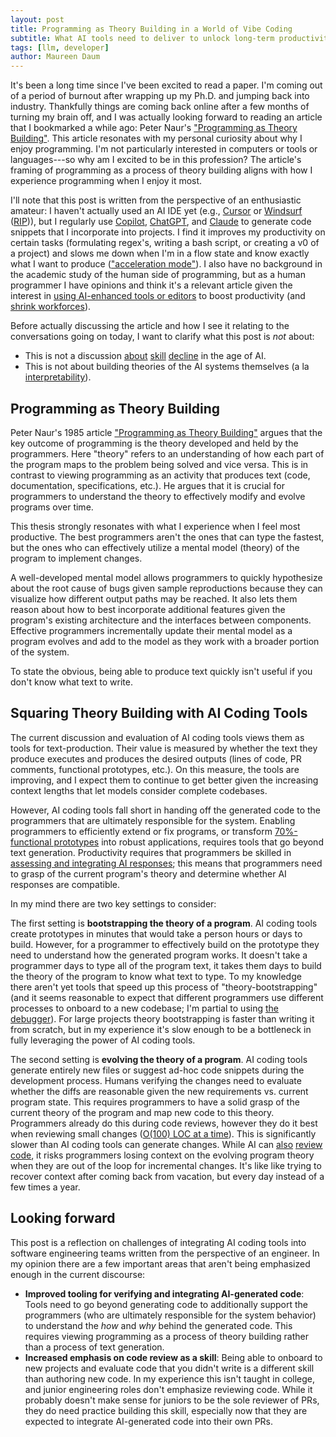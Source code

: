 ```yaml
---
layout: post
title: Programming as Theory Building in a World of Vibe Coding
subtitle: What AI tools need to deliver to unlock long-term productivity gains
tags: [llm, developer]
author: Maureen Daum
---
```


It's been a long time since I've been excited to read a paper.
I'm coming out of a period of burnout after wrapping up my Ph.D. and jumping back into industry.
Thankfully things are coming back online after a few months of turning my brain off, and I was actually looking forward to reading an article that I bookmarked a while ago: Peter Naur's ["Programming as Theory Building"](https://pages.cs.wisc.edu/~remzi/Naur.pdf).
This article resonates with my personal curiosity about why I enjoy programming.
I'm not particularly interested in computers or tools or languages---so why am I excited to be in this profession?
The article's framing of programming as a process of theory building aligns with how I experience programming when I enjoy it most.

I'll note that this post is written from the perspective of an enthusiastic amateur:
I haven't actually used an AI IDE yet (e.g., [Cursor](https://www.cursor.com) or [Windsurf](https://windsurf.com) ([RIP](https://www.bloomberg.com/news/articles/2025-05-06/openai-reaches-agreement-to-buy-startup-windsurf-for-3-billion))), but I regularly use [Copilot](https://github.com/features/copilot), [ChatGPT](https://chatgpt.com), and [Claude](https://claude.ai) to generate code snippets that I incorporate into projects.
I find it improves my productivity on certain tasks (formulating regex's, writing a bash script, or creating a v0 of a project) and slows me down when I'm in a flow state and know exactly what I want to produce (["acceleration mode"](https://arxiv.org/pdf/2402.11364)).
I also have no background in the academic study of the human side of programming, but as a human programmer I have opinions and think it's a relevant article given the interest in [using AI-enhanced tools or editors]((https://www.reddit.com/r/ClaudeAI/comments/1jqp3io/im_unashamed_to_say_i_have_turned_into_a_vibe/)) to boost productivity (and [shrink workforces](https://www.theregister.com/2025/02/27/salesforce_misses_revenue_guidance/)).

Before actually discussing the article and how I see it relating to the conversations going on today, I want to clarify what this post is _not_ about:
* This is not a discussion [about](https://www.cyberdemon.org/2023/03/29/age-of-ai-skill-atrophy.html) [skill](https://addyo.substack.com/p/avoiding-skill-atrophy-in-the-age) [decline](https://nmn.gl/blog/ai-illiterate-programmers) in the age of AI.
* This is not about building theories of the AI systems themselves (a la [interpretability](https://www.anthropic.com/news/tracing-thoughts-language-model)).

## Programming as Theory Building
Peter Naur's 1985 article ["Programming as Theory Building"](https://pages.cs.wisc.edu/~remzi/Naur.pdf) argues that the key outcome of programming is the theory developed and held by the programmers.
Here "theory" refers to an understanding of how each part of the program maps to the problem being solved and vice versa.
This is in contrast to viewing programming as an activity that produces text (code, documentation, specifications, etc.).
He argues that it is crucial for programmers to understand the theory to effectively modify and evolve programs over time.

This thesis strongly resonates with what I experience when I feel most productive.
The best programmers aren't the ones that can type the fastest, but the ones who can effectively utilize a mental model (theory) of the program to implement changes.

A well-developed mental model allows programmers to quickly hypothesize about the root cause of bugs given sample reproductions because they can visualize how different output paths may be reached.
It also lets them reason about how to best incorporate additional features given the program's existing architecture and the interfaces between components.
Effective programmers incrementally update their mental model as a program evolves and add to the model as they work with a broader portion of the system.

To state the obvious, being able to produce text quickly isn't useful if you don't know what text to write.

## Squaring Theory Building with AI Coding Tools

The current discussion and evaluation of AI coding tools views them as tools for text-production.
Their value is measured by whether the text they produce executes and produces the desired outputs (lines of code, PR comments, functional prototypes, etc.).
On this measure, the tools are improving, and I expect them to continue to get better given the increasing context lengths that let models consider complete codebases.

However, AI coding tools fall short in handing off the generated code to the programmers that are ultimately responsible for the system.
Enabling programmers to efficiently extend or fix programs, or transform [70%-functional prototypes](https://addyo.substack.com/p/the-70-problem-hard-truths-about) into robust applications, requires tools that go beyond text generation.
Productivity requires that programmers be skilled in [assessing and integrating AI responses](https://www.microsoft.com/en-us/research/wp-content/uploads/2025/01/lee_2025_ai_critical_thinking_survey.pdf); this means that programmers need to grasp of the current program's theory and determine whether AI responses are compatible.

In my mind there are two key settings to consider:

The first setting is **bootstrapping the theory of a program**.
AI coding tools create prototypes in minutes that would take a person hours or days to build.
However, for a programmer to effectively build on the prototype they need to understand how the generated program works.
It doesn't take a programmer days to type all of the program text, it takes them days to build the theory of the program to know what text to type.
To my knowledge there aren't yet tools that speed up this process of "theory-bootstrapping" (and it seems reasonable to expect that different programmers use different processes to onboard to a new codebase; I'm partial to using [the debugger](https://maureendaum.com/2025-04-10-vscode-debugging/)).
For large projects theory bootstrapping is faster than writing it from scratch, but in my experience it's slow enough to be a bottleneck in fully leveraging the power of AI coding tools.

The second setting is **evolving the theory of a program**.
AI coding tools generate entirely new files or suggest ad-hoc code snippets during the development process.
Humans verifying the changes need to evaluate whether the diffs are reasonable given the new requirements vs. current program state.
This requires programmers to have a solid grasp of the current theory of the program and map new code to this theory.
Programmers already do this during code reviews, however they do it best when reviewing small changes ([O(100) LOC at a time](https://smartbear.com/learn/code-review/best-practices-for-peer-code-review/)).
This is significantly slower than AI coding tools can generate changes.
While AI can [also](https://cognition.ai/blog/devin-101-automatic-pr-reviews-with-the-devin-api) [review](https://www.qodo.ai/products/qodo-merge/) [code](https://www.coderabbit.ai), it risks programmers losing context on the evolving program theory when they are out of the loop for incremental changes.
It's like like trying to recover context after coming back from vacation, but every day instead of a few times a year.

## Looking forward

This post is a reflection on challenges of integrating AI coding tools into software engineering teams written from the perspective of an engineer.
In my opinion there are a few important areas that aren't being emphasized enough in the current discourse:
* **Improved tooling for verifying and integrating AI-generated code**: Tools need to go beyond generating code to additionally support the programmers (who are ultimately responsible for the system behavior) to understand the _how_ and _why_ behind the generated code. This requires viewing programming as a process of theory building rather than a process of text generation.
* **Increased emphasis on code review as a skill**: Being able to onboard to new projects and evaluate code that you didn't write is a different skill than authoring new code. In my experience this isn't taught in college, and junior engineering roles don't emphasize reviewing code. While it probably doesn't make sense for juniors to be the sole reviewer of PRs, they do need practice building this skill, especially now that they are expected to integrate AI-generated code into their own PRs.
